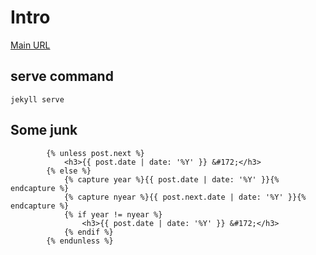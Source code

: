 # Intro

[Main URL](https://dev.tasubo.com/)

## serve command
```
jekyll serve
```

## Some junk

```
		{% unless post.next %}
			<h3>{{ post.date | date: '%Y' }} &#172;</h3>
		{% else %}
			{% capture year %}{{ post.date | date: '%Y' }}{% endcapture %}
			{% capture nyear %}{{ post.next.date | date: '%Y' }}{% endcapture %}
			{% if year != nyear %}
				<h3>{{ post.date | date: '%Y' }} &#172;</h3>
			{% endif %}
		{% endunless %}
```